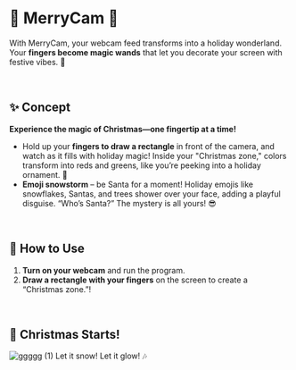 # 🎅 MerryCam 🎄

With MerryCam, your webcam feed transforms into a holiday wonderland. Your **fingers become magic wands** that let you decorate your screen with festive vibes. 🎉  

<br>

## ✨ Concept

**Experience the magic of Christmas—one fingertip at a time!**

- Hold up your **fingers to draw a rectangle** in front of the camera, and watch as it fills with holiday magic! Inside your "Christmas zone," colors transform into reds and greens, like you’re peeking into a holiday ornament. 🎄
- **Emoji snowstorm** – be Santa for a moment! Holiday emojis like snowflakes, Santas, and trees shower over your face, adding a playful disguise. “Who’s Santa?” The mystery is all yours! 😎  
<br>

## 🎅 How to Use

1. **Turn on your webcam** and run the program.
2. **Draw a rectangle with your fingers** on the screen to create a “Christmas zone.”!  

<br>

## 🎄 Christmas Starts!


![ggggg (1)](https://github.com/user-attachments/assets/fe86cc6b-e2e1-4bce-b2eb-d805370c0eda)
Let it snow! Let it glow! 🎶 
